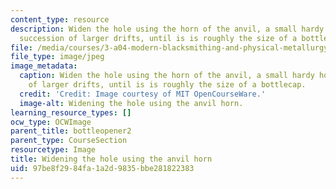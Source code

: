 ```yaml
---
content_type: resource
description: Widen the hole using the horn of the anvil, a small hardy horn, or a
  succession of larger drifts, until is is roughly the size of a bottlecap.
file: /media/courses/3-a04-modern-blacksmithing-and-physical-metallurgy-fall-2008/97be8f2984fa1a2d9835bbe281822383_064.jpg
file_type: image/jpeg
image_metadata:
  caption: Widen the hole using the horn of the anvil, a small hardy horn, or a succession
    of larger drifts, until is is roughly the size of a bottlecap.
  credit: 'Credit: Image courtesy of MIT OpenCourseWare.'
  image-alt: Widening the hole using the anvil horn.
learning_resource_types: []
ocw_type: OCWImage
parent_title: bottleopener2
parent_type: CourseSection
resourcetype: Image
title: Widening the hole using the anvil horn
uid: 97be8f29-84fa-1a2d-9835-bbe281822383
---
```

